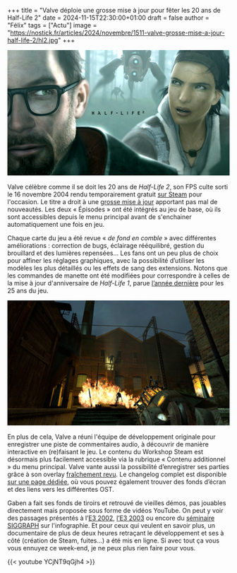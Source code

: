 +++
title = "Valve déploie une grosse mise à jour pour fêter les 20 ans de Half-Life 2"
date = 2024-11-15T22:30:00+01:00
draft = false
author = "Félix"
tags = ["Actu"]
image = "https://nostick.fr/articles/2024/novembre/1511-valve-grosse-mise-a-jour-half-life-2/hl2.jpg"
+++

![Half-Life 2](hl2.jpg "") 

Valve célèbre comme il se doit les 20 ans de *Half-Life 2*, son FPS culte sorti le 16 novembre 2004 rendu temporairement gratuit [sur Steam](https://store.steampowered.com/app/220/HalfLife_2/) pour l'occasion. Le titre a droit à une [grosse mise à jour](https://www.half-life.com/fr/halflife2/20th) apportant pas mal de nouveautés. Les deux « Épisodes » ont été intégrés au jeu de base, où ils sont accessibles depuis le menu principal avant de s'enchainer automatiquement une fois en jeu.

Chaque carte du jeu a été revue « *de fond en comble* » avec différentes améliorations : correction de bugs, éclairage rééquilibré, gestion du brouillard et des lumières repensées… Les fans ont un peu plus de choix pour affiner les réglages graphiques, avec la possibilité d’utiliser les modèles les plus détaillés ou les effets de sang des extensions. Notons que les commandes de manette ont été modifiées pour correspondre à celles de la mise à jour d'anniversaire de *Half-Life 1*, parue [l’année dernière](https://nostickreloaded.substack.com/i/138963186/tout-sauf-half-life) pour les 25 ans du jeu.


![Half-Life 2](flames.jpg "") 

En plus de cela, Valve a réuni l'équipe de développement originale pour enregistrer une piste de commentaires audio, à découvrir de manière interactive en (re)faisant le jeu. Le contenu du Workshop Steam est désormais plus facilement accessible via la rubrique « Contenu additionnel » du menu principal. Valve vante aussi la possibilité d’enregistrer ses parties grâce à son overlay [fraîchement revu](https://nostick.fr/articles/2024/novembre/0611-steam-enregistrement-parties-tous/). Le changelog complet est disponible [sur une page dédiée](https://www.half-life.com/fr/halflife2/20th), où vous pouvez également trouver des fonds d’écran et des liens vers les différentes OST.

Gaben a fait ses fonds de tiroirs et retrouvé de vieilles démos, pas jouables directement mais proposée sous forme de vidéos YouTube. On peut y voir des passages présentés à l’[E3 2002](https://www.youtube.com/watch?v=8CoMdbnJwvE), [l’E3 2003](https://www.youtube.com/watch?v=CaHtOISsLT4) ou encore du [séminaire SIGGRAPH](https://www.youtube.com/watch?v=wU4yPEFXzo0) sur l'infographie. Et pour ceux qui veulent en savoir plus, un documentaire de plus de deux heures retraçant le développement et ses à côté (création de Steam, fuites…) a été mis en ligne. Si avec tout ça vous vous ennuyez ce week-end, je ne peux plus rien faire pour vous.


{{< youtube YCjNT9qGjh4 >}}